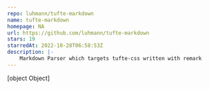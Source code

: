 ```yaml
---
repo: luhmann/tufte-markdown
name: tufte-markdown
homepage: NA
url: https://github.com/luhmann/tufte-markdown
stars: 19
starredAt: 2022-10-28T06:58:53Z
description: |-
    Markdown Parser which targets tufte-css written with remark
---
```


[object Object]

